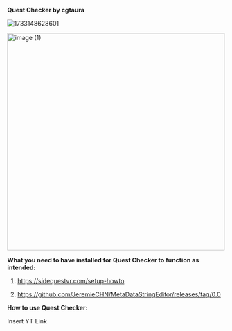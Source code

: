 **Quest Checker by cgtaura**

![1733148628601](https://github.com/user-attachments/assets/e8970c9b-e15f-4071-b94f-56dc128c4ab2)

<img width="502" alt="image (1)" src="https://github.com/user-attachments/assets/efca7a16-6e8c-4156-a872-90661b3902ac">

**What you need to have installed for Quest Checker to function as intended:**

1. https://sidequestvr.com/setup-howto

2. https://github.com/JeremieCHN/MetaDataStringEditor/releases/tag/0.0

**How to use Quest Checker:**

Insert YT Link
